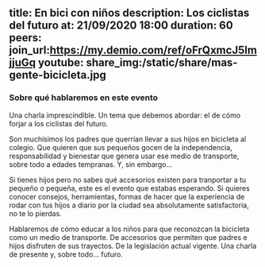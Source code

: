 title: En bici con niños
description: Los ciclistas del futuro
at: 21/09/2020 18:00
duration: 60
peers: 
join_url:https://my.demio.com/ref/oFrQxmcJ5lmjjuGq
youtube:
share_img:/static/share/mas-gente-bicicleta.jpg
----
### Sobre qué hablaremos en este evento

Una charla imprescindible. Un tema que debemos abordar: el de cómo forjar a los ciclistas del futuro. 

Son muchísimos los padres que querrían llevar a sus hijos en bicicleta al colegio. Que quieren que sus pequeños gocen de la independencia, responsabilidad y bienestar que genera usar ese medio de transporte, sobre todo a edades tempranas. Y, sin embargo… 

Si tienes hijos pero no sabes qué accesorios existen para tranportar a tu pequeño o pequeña, este es el evento que estabas esperando. Si quieres conocer consejos, herramientas, formas de hacer que la experiencia de rodar con tus hijos a diario por la ciudad sea absolutamente satisfactoria, no te lo pierdas. 

Hablaremos de cómo educar a los niños para que reconozcan la bicicleta como un medio de transporte. De accesorios que permiten que padres e hijos disfruten de sus trayectos. De la legislación actual vigente. Una charla de presente y, sobre todo... futuro.
